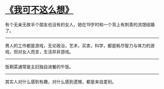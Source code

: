 # [《我可不这么想》](https://github.com/zfy68/gitblog/issues/32)

有个无亲无故半个朋友也没有的女人，她在19岁时和一个背上有刺青的流氓结婚了。

---

男人的工作都是游戏，无论政治，艺术，买卖，科学，都是耗尽智力与体力的游戏，但对女人而言，生活并非游戏。

---

饭剩菜通常是主妇独自进餐的午饭。

---

其实人对什么感到有趣，对什么感到遗憾，都是来自差别。